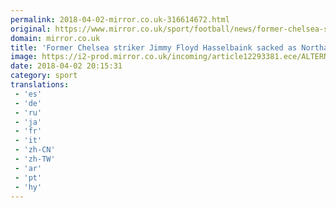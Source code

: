 ```yaml
---
permalink: 2018-04-02-mirror.co.uk-316614672.html
original: https://www.mirror.co.uk/sport/football/news/former-chelsea-striker-jimmy-floyd-12293353
domain: mirror.co.uk
title: 'Former Chelsea striker Jimmy Floyd Hasselbaink sacked as Northampton Town boss'
image: https://i2-prod.mirror.co.uk/incoming/article12293381.ece/ALTERNATES/s1200/Peterborough-United-v-Northampton-Town-Sky-Bet-League-One.jpg
date: 2018-04-02 20:15:31
category: sport
translations: 
 - 'es'
 - 'de'
 - 'ru'
 - 'ja'
 - 'fr'
 - 'it'
 - 'zh-CN'
 - 'zh-TW'
 - 'ar'
 - 'pt'
 - 'hy'
---
```


